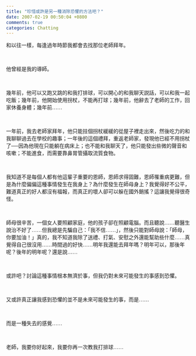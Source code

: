 ```yaml
---
title: "珍惜或許是另一種消除恐懼的方法吧？"
date: 2007-02-19 00:50:04 +0800
comments: true
categories: Chatting
---
```

<p class="MsoNormal"><span style="font-family: 新細明體;">和以往一樣，每逢過年時節我都會去找<st1:personname productid="那位" w:st="on">那位</st1:personname>老師拜年。</span></p><p class="MsoNormal"><span lang="EN-US"><o:p>&nbsp;</o:p></span></p><p class="MsoNormal"><span style="font-family: 新細明體;">他曾經是我的導師。</span></p><p class="MsoNormal"><span lang="EN-US"><o:p>&nbsp;</o:p></span></p><p class="MsoNormal"><span style="font-family: 新細明體;">幾年前，他可以又跑又跳的和我打排球，可以開心的和我聊天説話，可以和我一起吃飯；幾年前，他開始使用拐杖，不能再打球；幾年前，他辭去了老師的工作，回家休養身體；幾年前……</span></p><p class="MsoNormal"><span lang="EN-US"><o:p>&nbsp;</o:p></span></p><p class="MsoNormal"><span style="font-family: 新細明體;">一年前，我去老師家拜年，他只能拄個拐杖緩緩的從屋子裡走出來，然後吃力的和我聊聊過去在學校的趣事；一年後的這個禮拜，重返老師家，發現他已經不用拐杖了──因為他現在只能躺在病床上；也不能和我聊天了，他只能發出些微的聲音和咳嗽；不能進食，而需要靠鼻胃管攝取流質食物。</span></p><p class="MsoNormal"><span lang="EN-US"><o:p>&nbsp;</o:p></span></p><p class="MsoNormal"><span style="font-family: 新細明體;">我知道不是每個人都有他這輩子重要的恩師，恩師求得固難，恩師罹重病更難，但是為什麼偏偏這種事情發生在我身上？為什麼發生在師母身上？我覺得好不公平，難道真正的好人都沒有福報，而真正的壞人卻可以躲在國外銷搖？這讓我覺得很奇怪。</span></p><p class="MsoNormal"><span lang="EN-US"><o:p>&nbsp;</o:p></span></p><p class="MsoNormal"><span style="font-family: 新細明體;">師母很辛苦，一個女人要照顧家庭，他的孩子卻在照顧電腦。而且聽說……聽醫生說治不好了……但我總是先騙自己：「我不信……」，然後只能對師母說：「師母，你要加油！」真的，我不知道我除了送禮、打氣、安慰之外還能幫助些什麼……真覺得自己很沒用……時間過的好快……明年我還能去拜年嗎？明年可以，那後年呢？後年的明年呢？還是說……</span></p><p class="MsoNormal"><span lang="EN-US"><o:p>&nbsp;</o:p></span></p><p class="MsoNormal"><span style="font-family: 新細明體;">或許吧？討論這種事情根本無濟於事，但我仍對未來可能發生的事感到恐懼。</span></p><p class="MsoNormal"><span lang="EN-US"><o:p>&nbsp;</o:p></span></p><p class="MsoNormal"><span style="font-family: 新細明體;">又或許真正讓我感到恐懼的並不是未來可能發生的事，而是……</span></p><p class="MsoNormal"><span lang="EN-US"><o:p>&nbsp;</o:p></span></p><p class="MsoNormal"><span style="font-family: 新細明體;">而是一種失去的感覺……</span></p><p class="MsoNormal"><span lang="EN-US"><o:p>&nbsp;</o:p></span></p><p class="MsoNormal"><span style="font-family: 新細明體;">老師，我要你好起來，我要你再一次教我打排球……</span></p>
